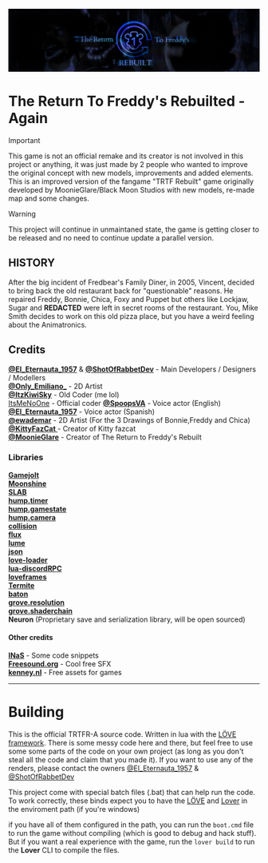 [![alt text](gjpromo/gj_banner.png)](https://gamejolt.com/games/TRTF_Rebuilt_Again/864658)

# The Return To Freddy's Rebuilted - Again

> [!IMPORTANT]
> This game is not an official remake and its creator is not involved in this project or anything, it was just made by 2 people who wanted to improve the original concept with new models, improvements and added elements.
> This is an improved version of the fangame "TRTF Rebuilt" game originally developed by MoonieGlare/Black Moon Studios with new models, re-made map and some changes.


> [!WARNING]
> This project will continue in unmaintaned state, the game is getting closer to be released and no need to continue update a parallel version.

## HISTORY

After the big incident of Fredbear's Family Diner, in 2005, Vincent, decided to bring back the old restaurant back for "questionable" reasons. He repaired Freddy, Bonnie, Chica, Foxy and Puppet but others like Lockjaw, Sugar and **REDACTED** were left in secret rooms of the restaurant. You, Mike Smith decides to work on this old pizza place, but you have a weird feeling about the Animatronics.

## Credits

[**@El_Eternauta_1957**](https://gamejolt.com/@El_Eternauta_1957) & [**@ShotOfRabbetDev**](https://gamejolt.com/@ShotOfRabbetDev) - Main Developers / Designers / Modellers<br>
[**@Only_Emiliano_**](https://gamejolt.com/@Only_Emiliano_) - 2D Artist<br>
[**@ItzKiwiSky**](https://gamejolt.com/@ItzKiwiSky) - Old Coder (me lol)<br>
[ItsMeNoOne](https://gamejolt.com/@ItsMeNoOne) - Official coder
[**@SpoopsVA**](https://gamejolt.com/@SpoopsVA) - Voice actor (English)<br>
[**@El_Eternauta_1957**](https://gamejolt.com/@El_Eternauta_1957) - Voice actor (Spanish)<br>
[**@ewademar**](https://gamejolt.com/@ewademar) - 2D Artist (For the 3 Drawings of Bonnie,Freddy and Chica)<br>
[**@KittyFazCat** ](https://gamejolt.com/@KittyFazCat)- Creator of Kitty fazcat<br>
[**@MoonieGlare**](https://gamejolt.com/@MoonieGlare) - Creator of The Return to Freddy's Rebuilt

### Libraries

[**Gamejolt**](https://github.com/mbrovko/gamejoltlua)<br>
[**Moonshine**](https://github.com/vrld/moonshine)<br>
[**SLAB**](https://github.com/flamendless/Slab)<br>
[**hump.timer**](https://github.com/vrld/hump/tree/master)<br>
[**hump.gamestate**](https://github.com/vrld/hump/tree/master)<br>
[**hump.camera**](https://github.com/vrld/hump/tree/master)<br>
[**collision**](https://gitlab.com/V3X3D/love-libs/-/tree/master/CollisionLib?ref_type=heads)<br>
[**flux**](https://github.com/rxi/flux/)<br>
[**lume**](https://github.com/rxi/lume/tree/master)<br>
[**json**](https://github.com/actboy168/json.lua)<br>
[**love-loader**](https://github.com/kikito/love-loader)<br>
[**lua-discordRPC**](https://github.com/pfirsich/lua-discordRPC/tree/master)<br>
[**loveframes**](https://github.com/linux-man/LoveFrames)<br>
[**Termite**](https://github.com/itzKiwiSky/Termite/tree/master)<br>
[**baton**](https://github.com/tesselode/baton/tree/master)<br>
[**grove.resolution**](https://github.com/FloatingBanana/Grove/tree/master)<br>
[**grove.shaderchain**](https://github.com/FloatingBanana/Grove/tree/master)<br>
**Neuron** (Proprietary save and serialization library, will be open sourced)<br>

#### Other credits

[**INaS**](https://github.com/FloatingBanana/Insane-Nights-at-Snowball-s) - Some code snippets<br>
[**Freesound.org**](https://freesound.org/) - Cool free SFX<br>
[**kenney.nl**](https://kenney.nl/) - Free assets for games<br>

---

# Building

This is the official TRTFR-A source code. Written in lua with the [LÖVE framework](https://love2d.org). There is some messy code here and there, but feel free to use some some parts of the code on your own project (as long as you don't steal all the code and claim that you made it).
If you want to use any of the renders, please contact the owners [@El_Eternauta_1957](https://gamejolt.com/@El_Eternauta_1957) & [@ShotOfRabbetDev](https://gamejolt.com/@ShotOfRabbetDev)

This project come with special batch files (.bat) that can help run the code. To work correctly, these binds expect you to have the [LÖVE](https://love2d.org) and [Lover](https://github.com/Wolfyxon/lover) in the enviroment path (if you're windows)

if you have all of them configured in the path, you can run the `boot.cmd` file to run the game without compiling (which is good to debug and hack stuff). But if you want a real experience with the game, run the `lover build` to run the **Lover** CLI to compile the files.
